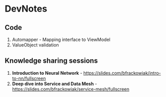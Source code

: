 # DevNotes
## Code
  1. Automapper - Mapping interface to ViewModel
  2. ValueObject validation
## Knowledge sharing sessions
  1. **Introduction to Neural Network** - https://slides.com/bfrackowiak/intro-to-nn/fullscreen
  2. **Deep dive into Service and Data Mesh** - https://slides.com/bfrackowiak/service-mesh/fullscreen
